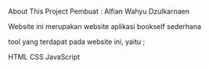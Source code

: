 About This Project
Pembuat : Alfian Wahyu Dzulkarnaen

Website ini merupakan website aplikasi bookself sederhana

tool yang terdapat pada website ini, yaitu ;

HTML
CSS
JavaScript
